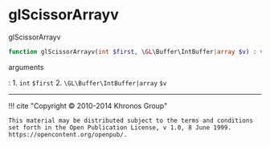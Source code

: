 # glScissorArrayv
glScissorArrayv

```php
function glScissorArrayv(int $first, \GL\Buffer\IntBuffer|array $v) : void
```



arguments

:    1. `int` `$first` 
    2. `\GL\Buffer\IntBuffer|array` `$v` 



---
     

!!! cite "Copyright © 2010-2014 Khronos Group"

    This material may be distributed subject to the terms and conditions set forth in the Open Publication License, v 1.0, 8 June 1999. https://opencontent.org/openpub/.